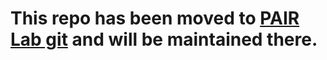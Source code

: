 # This repo has been moved to [PAIR Lab git](https://github.com/pairlab/QueST.git) and will be maintained there.
